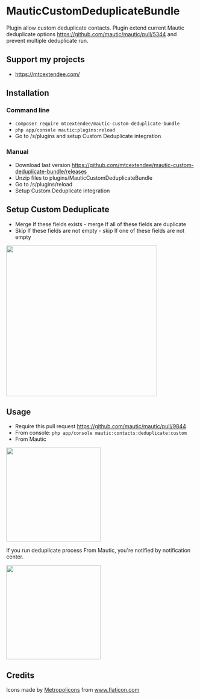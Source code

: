 
# MauticCustomDeduplicateBundle

Plugin allow custom deduplicate contacts. Plugin extend current Mautic deduplicate options https://github.com/mautic/mautic/pull/5344
and prevent multiple deduplicate run.

## Support my projects

- https://mtcextendee.com/

## Installation

### Command line
- `composer require mtcextendee/mautic-custom-deduplicate-bundle`
- `php app/console mautic:plugins:reload`
- Go to /s/plugins and setup Custom Deduplicate integration

### Manual 
- Download last version https://github.com/mtcextendee/mautic-custom-deduplicate-bundle/releases
- Unzip files to plugins/MauticCustomDeduplicateBundle
- Go to /s/plugins/reload
- Setup Custom Deduplicate integration

## Setup Custom Deduplicate

- Merge If these fields exists - merge If all of these fields are duplicate
- Skip If these fields are not empty - skip If one of these fields are not empty

<img src="https://user-images.githubusercontent.com/462477/57339919-e58cee00-7133-11e9-9488-797ece50a81a.png" width="400px">

## Usage

- Require this pull request https://github.com/mautic/mautic/pull/9844
- From console: `php app/console mautic:contacts:deduplicate:custom`
- From Mautic 

<img src="https://user-images.githubusercontent.com/462477/57340051-7b287d80-7134-11e9-9caf-9f91b0482793.png" width="250px">

If you run deduplicate process From Mautic,  you're notified by notification center.

<img src="https://user-images.githubusercontent.com/462477/57340196-0efa4980-7135-11e9-838e-53b450d09ced.png" width="250px">

## Credits

Icons made by <a href="https://www.flaticon.com/authors/metropolicons" title="Metropolicons">Metropolicons</a> from <a href="https://www.flaticon.com/"             title="Flaticon">www.flaticon.com</a>
